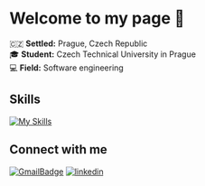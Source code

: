 # Welcome to my page 👋
🇨🇿 **Settled:** Prague, Czech Republic <br> 
🎓 **Student:** Czech Technical University in Prague <br>
💻 **Field:** Software engineering <br>

## Skills
[![My Skills](https://skillicons.dev/icons?i=java,python,php,cpp,js,spring,django,postgres,hibernate,css,html,git&theme=light)](https://skillicons.dev)


## Connect with me
[![GmailBadge](https://img.shields.io/badge/ofgot17@gmail.com%20-%23E62B1E.svg?&style=for-the-badge&logo=gmail&logoColor=white)](mailto:ofgot17@gmail.com) 
[![linkedin](https://img.shields.io/badge/linkedin%20-%230077B5.svg?&style=for-the-badge&logo=linkedin&logoColor=white)](https://www.linkedin.com/in/daria-kuznetsova-385354253/) 


<!--
**ofgot/ofgot** is a ✨ _special_ ✨ repository because its `README.md` (this file) appears on your GitHub profile.

Here are some ideas to get you started:

- 🔭 I’m currently working on ...
- 🌱 I’m currently learning ...
- 👯 I’m looking to collaborate on ...
- 🤔 I’m looking for help with ...
- 💬 Ask me about ...
- 📫 How to reach me: ...
- 😄 Pronouns: ...
- ⚡ Fun fact: ...
-->
